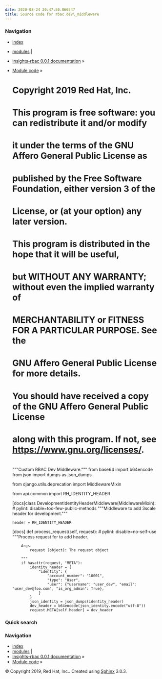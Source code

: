 ```yaml
---
date: 2020-08-24 20:47:50.866547
title: Source code for rbac.dev\_middleware
---
```

### Navigation

  - [index](../../../genindex/ "General Index")
  - [modules](../../../py-modindex/ "Python Module Index") |
  - [Insights-rbac 0.0.1 documentation](../../../index/) »
  - [Module code](../../index/) »


    #
    # Copyright 2019 Red Hat, Inc.
    #
    # This program is free software: you can redistribute it and/or modify
    # it under the terms of the GNU Affero General Public License as
    # published by the Free Software Foundation, either version 3 of the
    # License, or (at your option) any later version.
    #
    # This program is distributed in the hope that it will be useful,
    # but WITHOUT ANY WARRANTY; without even the implied warranty of
    # MERCHANTABILITY or FITNESS FOR A PARTICULAR PURPOSE.  See the
    # GNU Affero General Public License for more details.
    #
    # You should have received a copy of the GNU Affero General Public License
    # along with this program.  If not, see <https://www.gnu.org/licenses/>.
    #
    
    """Custom RBAC Dev Middleware."""
    from base64 import b64encode
    from json import dumps as json_dumps
    
    from django.utils.deprecation import MiddlewareMixin
    
    from api.common import RH_IDENTITY_HEADER
    
    
    [docs]class DevelopmentIdentityHeaderMiddleware(MiddlewareMixin):  # pylint: disable=too-few-public-methods
        """Middleware to add 3scale header for development."""
    
        header = RH_IDENTITY_HEADER
    
    [docs]    def process_request(self, request):  # pylint: disable=no-self-use
            """Process request for to add header.
    
            Args:
                request (object): The request object
    
            """
            if hasattr(request, "META"):
                identity_header = {
                    "identity": {
                        "account_number": "10001",
                        "type": "User",
                        "user": {"username": "user_dev", "email": "user_dev@foo.com", "is_org_admin": True},
                    }
                }
                json_identity = json_dumps(identity_header)
                dev_header = b64encode(json_identity.encode("utf-8"))
                request.META[self.header] = dev_header

### Quick search

### Navigation

  - [index](../../../genindex/ "General Index")
  - [modules](../../../py-modindex/ "Python Module Index") |
  - [Insights-rbac 0.0.1 documentation](../../../index/) »
  - [Module code](../../index/) »

© Copyright 2019, Red Hat, Inc.. Created using
[Sphinx](http://sphinx-doc.org/) 3.0.3.